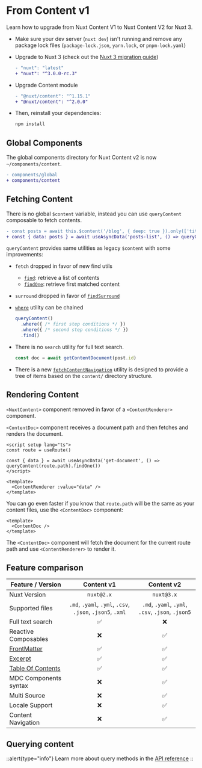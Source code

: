 # From Content v1

Learn how to upgrade from Nuxt Content V1 to Nuxt Content V2 for Nuxt 3.

- Make sure your dev server (`nuxt dev`) isn't running and remove any package lock files (`package-lock.json`, `yarn.lock`, or `pnpm-lock.yaml`)

- Upgrade to Nuxt 3 (check out the [Nuxt 3 migration guide](https://nuxt.com/docs/getting-started/upgrade))

  ```diff
  - "nuxt": "latest"
  + "nuxt": "^3.0.0-rc.3"
  ```

- Upgrade Content module

  ```diff
  - "@nuxt/content": "^1.15.1"
  + "@nuxt/content": "^2.0.0"
  ```

- Then, reinstall your dependencies:

  ```bash
  npm install
  ```

## Global Components

The global components directory for Nuxt Content v2 is now `~/components/content`.

```diff
- components/global
+ components/content
```

## Fetching Content

There is no global `$content` variable, instead you can use `queryContent` composable to fetch contents.

```diff
- const posts = await this.$content('/blog', { deep: true }).only(['title']).fetch()
+ const { data: posts } = await useAsyncData('posts-list', () => queryContent('/blog').only(['title']).find())
```

`queryContent` provides same utilities as legacy `$content` with some improvements:

- `fetch` dropped in favor of new find utils
  - [`find`](/api/composables/query-content#find): retrieve a list of contents
  - [`findOne`](/api/composables/query-content#findone): retrieve first matched content
- `surround` dropped in favor of [`findSurround`](/api/composables/query-content#findsurroundpath-options)
- [`where`](/api/composables/query-content#wherequery) utility can be chained

  ```ts
  queryContent()
    .where({ /* first step conditions */ })
    .where({ /* second step conditions */ })
    .find()
  ```

- There is no `search` utility for full text search.

  ```js
  const doc = await getContentDocument(post.id)
  ```

- There is a new [`fetchContentNavigation`](/api/composables/fetch-content-navigation) utility is designed to provide a tree of items based on the `content/` directory structure.

## Rendering Content

`<NuxtContent>` component removed in favor of a `<ContentRenderer>` component.

`<ContentDoc>` component receives a document path and then fetches and renders the document.

```vue
<script setup lang="ts">
const route = useRoute()

const { data } = await useAsyncData('get-document', () => queryContent(route.path).findOne())
</script>

<template>
  <ContentRenderer :value="data" />
</template>
```

You can go even faster if you know that `route.path` will be the same as your content files, use the `<ContentDoc>` component:

```vue
<template>
  <ContentDoc />
</template>
```

The `<ContentDoc>` component will fetch the document for the current route path and use `<ContentRenderer>` to render it.

## Feature comparison

| Feature / Version                                   |                         Content v1                         |                     Content v2                    |
| --------------------------------------------------- | :--------------------------------------------------------: | :-----------------------------------------------: |
| Nuxt Version                                        |                         `nuxt@2.x`                         |                     `nuxt@3.x`                    |
| Supported files                                     |  `.md`, `.yaml`, `.yml`, `.csv`, `.json`, `.json5`, `.xml` | `.md`, `.yaml`, `.yml`, `.csv`, `.json`, `.json5` |
| Full text search                                    |                             ✅                             |                         ❌                        |
| Reactive Composables                                |                             ❌                             |                         ✅                        |
| [FrontMatter](/guide/writing/markdown#front-matter) |                             ✅                             |                         ✅                        |
| [Excerpt](/writing#excerpt)                         |                             ✅                             |                         ✅                        |
| [Table Of Contents](/writing#table-of-contents)     |                             ✅                             |                         ✅                        |
| MDC Components syntax                               |                             ❌                             |                         ✅                        |
| Multi Source                                        |                             ❌                             |                         ✅                        |
| Locale Support                                      |                             ❌                             |                         ✅                        |
| Content Navigation                                  |                             ❌                             |                         ✅                        |

## Querying content

::alert{type="info"}
Learn more about query methods in the [API reference](/api/composables/query-content)
::

